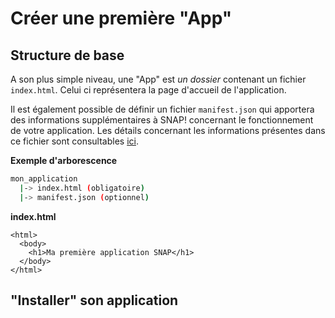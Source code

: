 Créer une première "App"
========================

Structure de base
-----------------

A son plus simple niveau, une "App" est *un dossier* contenant un fichier `index.html`.
Celui ci représentera la page d'accueil de l'application.

Il est également possible de définir un fichier `manifest.json` qui apportera des informations supplémentaires
à SNAP! concernant le fonctionnement de votre application. Les détails concernant les informations présentes
dans ce fichier sont consultables [ici](manifest-app.md).

**Exemple d'arborescence**

```bash
mon_application
  |-> index.html (obligatoire)
  |-> manifest.json (optionnel)
```

**index.html**

```
<html>
  <body>
    <h1>Ma première application SNAP</h1>
  </body>
</html>
```

"Installer" son application
---------------------------
